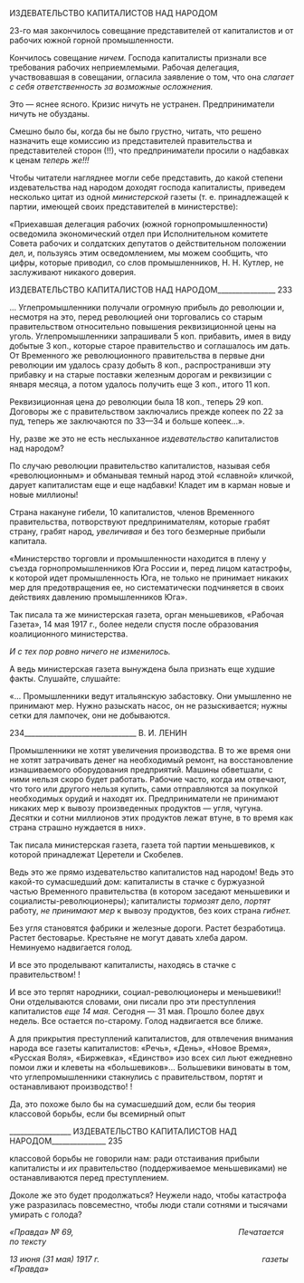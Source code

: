 ИЗДЕВАТЕЛЬСТВО КАПИТАЛИСТОВ НАД НАРОДОМ

23-го мая закончилось совещание представителей от капиталистов и от рабочих юж­ной горной промышленности.

Кончилось совещание _ничем._ Господа капиталисты признали все требования рабо­чих неприемлемыми. Рабочая делегация, участвовавшая в совещании, огласила заявле­ние о том, что она _слагает с себя ответственность за возможные осложнения._

Это — яснее ясного. Кризис ничуть не устранен. Предприниматели ничуть не обуз­даны.

Смешно было бы, когда бы не было грустно, читать, что решено назначить еще ко­миссию из представителей правительства и представителей сторон (!!), что предприни­матели просили о надбавках к ценам _теперь же!!!_

Чтобы читатели нагляднее могли себе представить, до какой степени издевательства над народом доходят господа капиталисты, приведем несколько цитат из одной _мини­стерской_ газеты (т. е. принадлежащей к партии, имеющей своих представителей в ми­нистерстве):

«Приехавшая делегация рабочих (южной горнопромышленности) осведомила экономический отдел при Исполнительном комитете Совета рабочих и солдатских депутатов о действительном положении дел, и, пользуясь этим осведомлением, мы можем сообщить, что цифры, которые приводил, со слов про­мышленников, Η. Η. Кутлер, не заслуживают никакого доверия.

  

ИЗДЕВАТЕЛЬСТВО КАПИТАЛИСТОВ НАД НАРОДОМ________________ 233

... Углепромышленники получали огромную прибыль до революции и, несмотря на это, перед рево­люцией они торговались со старым правительством относительно повышения реквизиционной цены на уголь. Углепромышленники запрашивали 5 коп. прибавить, имея в виду добытые 3 коп., которые старое правительство и соглашалось им дать. От Временного же революционного правительства в первые дни революции им удалось сразу добыть 8 коп., распространивши эту прибавку и на старые поставки желез­ным дорогам и реквизиции с января месяца, а потом удалось получить еще 3 коп., итого 11 коп.

Реквизиционная цена до революции была 18 коп., теперь 29 коп. Договоры же с правительством за­ключались прежде копеек по 22 за пуд, теперь же заключаются по 33—34 и больше копеек...».

Ну, разве же это не есть неслыханное _издевательство_ капиталистов над народом?

По случаю революции правительство капиталистов, называя себя «революционным» и обманывая темный народ этой «славной» кличкой, дарует капиталистам еще и еще надбавки! Кладет им в карман новые и новые миллионы!

Страна накануне гибели, 10 капиталистов, членов Временного правительства, по­творствуют предпринимателям, которые грабят страну, грабят народ, _увеличивая_ и без того безмерные прибыли капитала.

«Министерство торговли и промышленности находится в плену у съезда горнопромышленников Юга России и, перед лицом катастрофы, к которой идет промышленность Юга, не только не принимает ника­ких мер для предотвращения ее, но систематически подчиняется в своих действиях давлению промыш­ленников Юга».

Так писала та же министерская газета, орган меньшевиков, «Рабочая Газета», 14 мая 1917 г., более недели спустя после образования коалиционного министерства.

_И с тех пор ровно ничего не изменилось._

А ведь министерская газета вынуждена была признать еще худшие факты. Слушай­те, слушайте:

«... Промышленники ведут итальянскую забастовку. Они умышленно не принимают мер. Нужно ра­зыскать насос, он не разыскивается; нужны сетки для лампочек, они не добываются.

  

234_______________________________ В. И. ЛЕНИН

Промышленники не хотят увеличения производства. В то же время они не хотят затрачивать денег на необходимый ремонт, на восстановление изнашиваемого оборудования предприятий. Машины обветша­ли, с ними нельзя скоро будет работать. Рабочие часто, когда им отвечают, что того или другого нельзя купить, сами отправляются за покупкой необходимых орудий и находят их. Предприниматели не прини­мают никаких мер к вывозу произведенных продуктов — угля, чугуна. Десятки и сотни миллионов этих продуктов лежат втуне, в то время как страна страшно нуждается в них».

Так писала министерская газета, газета той партии меньшевиков, к которой принад­лежат Церетели и Скобелев.

Ведь это же прямо издевательство капиталистов над народом! Ведь это какой-то су­масшедший дом: капиталисты в стачке с буржуазной частью Временного правительст­ва (в котором заседают меньшевики и социалисты-революционеры); капиталисты _тор­мозят_ дело, _портят_ работу, _не принимают мер_ к вывозу продуктов, без коих страна _гибнет._

Без угля становятся фабрики и железные дороги. Растет безработица. Растет бесто­варье. Крестьяне не могут давать хлеба даром. Неминуемо надвигается голод.

И все это проделывают капиталисты, находясь в стачке с правительством! !

И все это терпят народники, социал-революционеры и меньшевики!! Они отделыва­ются словами, они писали про эти преступления капиталистов _еще 14 мая._ Сегодня — 31 мая. Прошло более двух недель. Все остается по-старому. Голод надвигается все ближе.

А для прикрытия преступлений капиталистов, для отвлечения внимания народа все газеты капиталистов: «Речь», «День», «Новое Время», «Русская Воля», «Биржевка», «Единство» изо всех сил льют ежедневно помои лжи и клеветы на «большевиков»... Большевики виноваты в том, что углепромышленники стакнулись с правительством, портят и останавливают производство! !

Да, это похоже было бы на сумасшедший дом, если бы теория классовой борьбы, ес­ли бы всемирный опыт

  

_________________ ИЗДЕВАТЕЛЬСТВО КАПИТАЛИСТОВ НАД НАРОДОМ_______________ 235

классовой борьбы не говорили нам: ради отстаивания прибыли капиталисты и _их_ пра­вительство (поддерживаемое меньшевиками) не останавливаются перед преступлени­ем.

Доколе же это будет продолжаться? Неужели надо, чтобы катастрофа уже разрази­лась повсеместно, чтобы люди стали сотнями и тысячами умирать с голода?

_«Правда» № 69,                                                                          Печатается по тексту_

_13 июня (31 мая) 1917 г.                                                                         газеты «Правда»_